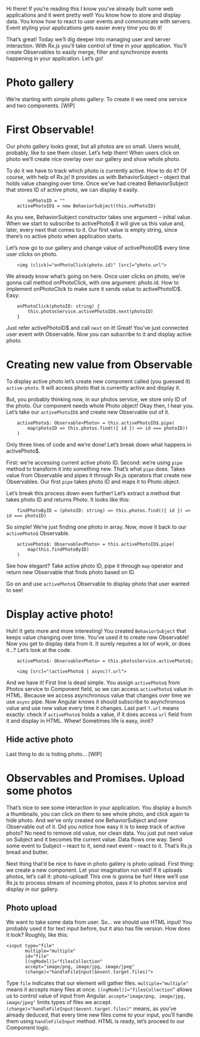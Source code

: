 Hi there! If you’re reading this I know you’ve already built some web applications and it went pretty well! You know how to store and display data. You know how to react to user events and communicate with servers. Event styling your applications gets easier every time you do it!

That’s great! Today we’ll dig deeper into managing user and server interaction. With Rx.js you’ll take control of time in your application. You’ll create Observables to easily merge, filter and synchronize events happening in your application. Let’s go!


# Photo gallery
We’re starting with simple photo gallery. To create it we need one service and two components. [WIP]

# First Observable!
Our photo gallery looks great, but all photos are so small. Users would, probably, like to see them closer. Let’s help them! When users click on photo we’ll create nice overlay over our gallery and show whole photo.

To do it we have to track which photo is currently active. How to do it? Of course, with help of Rx.js! It provides us with BehaviorSubject – object that holds value changing over time. Once we’ve had created BehaviorSubject that stores ID of active photo, we can display it easily.

```
		noPhotoID = ""
    activePhotoID$ = new BehaviorSubject(this.noPhotoID)
```

As you see, BehaviorSubject constructor takes one argument – initial value. When we start to subscribe to activePhoto$ it will give us this value and, later, every next that comes to it. Our first value is empty string, since there’s no active photo when application starts.

Let’s now go to our gallery and change value of activePhotoID$ every time user clicks on photo.

```
	<img (click)="onPhotoClick(photo.id)" [src]="photo.url">
```

We already know what’s going on here. Once user clicks on photo, we’re gonna call method onPhotoClick, with one argument: photo.id. How to implement onPhotoClick to make sure it sends value to activePhotoID$. Easy:

```
    onPhotoClick(photoID: string) {
        this.photosService.activePhotoID$.next(photoID)
    }
```

Just refer activePhotoID$ and call `next` on it! Great! You’ve just connected user event with Observable. Now you can subscribe to it and display active photo.

# Creating new value from Observable
To display active photo let’s create new component called (you guessed it) `active-photo`. It will access photo that is currently active and display it.

But, you probably thinking now, in our photos service, we store only ID of the photo. Our component needs whole Photo object! Okay then, I hear you. Let’s take our `activePhotoID$` and create new Observable out of it.

```
    activePhoto$: Observable<Photo> = this.activePhotoID$.pipe(
        map(photoID => this.photos.find(({ id }) => id === photoID))
    )
```

Only three lines of code and we’re done! Let’s break down what happens in activePhoto$.

First: we’re accessing current active photo ID. Second: we’re using `pipe` method to transform it into something new. That’s what `pipe` does. Takes value from Observable and pipes it through Rx.js operators that create new Observables. Our first `pipe` takes photo ID and maps it to Photo object.

Let’s break this process down even further! Let’s extract a method that takes photo ID and returns Photo. It looks like this:

```
    findPhotoByID = (photoID: string) => this.photos.find(({ id }) => id === photoID)
```

So simple! We’re just finding one photo in array. Now, move it back to our `activePhoto$` Observable.

```
    activePhoto$: Observable<Photo> = this.activePhotoID$.pipe(
        map(this.findPhotoByID)
    )
```

See how elegant? Take active photo ID, pipe it through `map` operator and return new Observable that finds photo based on ID.

Go on and use `activePhoto$` Observable to display photo that user wanted to see!

# Display active photo!
Huh! It gets more and more interesting! You created `BehaviorSubject` that keeps value changing over time. You’ve used it to create new Observable! Now you get to display data from it. It surely requires a lot of work, or does it…? Let’s look at the code.

```
    activePhoto$: Observable<Photo> = this.photosService.activePhoto$;
```

```
    <img [src]="(activePhoto$ | async)?.url">
```

And we have it! First line is dead simple. You assign `activePhoto$` from Photos service to Component field, so we can access `activePhoto$` value in HTML. Because we access asynchronous value that changes over time we use `async` pipe. Now Angular knows it should subscribe to asynchronous value and use new value every time it changes. Last part `?.url` means exactly: check if `activePhoto$` holds a value, if it does access `url` field from it and display in HTML. Whew! Sometimes life is easy, innit?

## Hide active photo
Last thing to do is hiding photo… [WIP]

# Observables and Promises. Upload some photos
That’s nice to see some interaction in your application. You display a bunch a thumbnails, you can click on them to see whole photo, and click again to hide photo. And we’ve only created one BehaviorSubject and one Observable out of it. Did you notice how easy it is to keep track of active photo? No need to remove old value, nor clean data. You just put next value on Subject and it becomes the current value. Data flows one way. Send some event to Subject – react to it, send next event – react to it. That’s Rx.js bread and butter.

Next thing that’d be nice to have in photo gallery is photo upload. First thing: we create a new component. Let your imagination run wild! If it uploads photos, let’s call it: photo-upload! This one is gonna be fun! Here we’ll use Rx.js to process stream of incoming photos, pass it to photos service and display in our gallery.

## Photo upload
We want to take some data from user. So… we should use HTML input! You probably used it for text input before, but it also has file version. How does it look? Roughly, like this:

```
<input type="file"
       multiple="multiple"
       id="file"
       [(ngModel)]="filesCollection"
       accept="image/png, image/jpg, image/jpeg"
       (change)="handleFileInput($event.target.files)">
```

Type `file` indicates that our element will gather files. `multiple="multiple"` means it accepts many files at once. `[(ngModel)]="filesCollection”` allows us to control value of input from Angular. `accept="image/png, image/jpg, image/jpeg"` limits types of files we accept. `(change)="handleFileInput($event.target.files)"` means, as you’ve already deduced, that every time new files come to your input, you’ll handle them using `handleFileInput` method. HTML is ready, let’s proceed to our Component logic.

